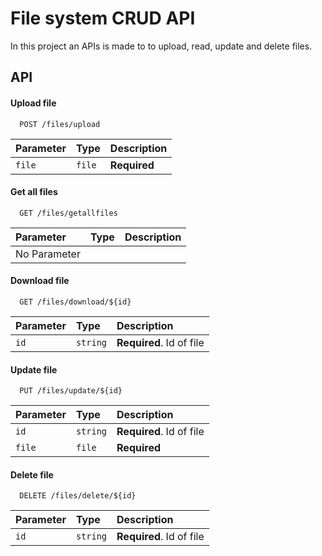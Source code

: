 
# File system CRUD API

In this project an APIs is made to to upload,
read, update and delete files.


## API

#### Upload file

```http
  POST /files/upload
```

| Parameter | Type     | Description                |
| :-------- | :------- | :------------------------- |
| `file` | `file` | **Required** |

#### Get all files

```http
  GET /files/getallfiles
```

| Parameter | Type     | Description                       |
| :-------- | :------- | :-------------------------------- |
| No Parameter    | |  |

#### Download file

```http
  GET /files/download/${id}
```

| Parameter | Type     | Description                |
| :-------- | :------- | :------------------------- |
| `id` | `string` | **Required**. Id of file  |

#### Update file

```http
  PUT /files/update/${id}
```

| Parameter | Type     | Description                |
| :-------- | :------- | :------------------------- |
| `id` | `string` | **Required**. Id of file  |
| `file` | `file` | **Required**  |

#### Delete file

```http
  DELETE /files/delete/${id}
```

| Parameter | Type     | Description                |
| :-------- | :------- | :------------------------- |
| `id` | `string` | **Required**. Id of file  |



